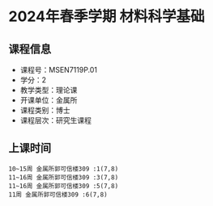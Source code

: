 # 2024年春季学期 材料科学基础 






## 课程信息

- 课程号：MSEN7119P.01
- 学分：2
- 教学类型：理论课
- 开课单位：金属所
- 课程类别：博士
- 课程层次：研究生课程

## 上课时间

```
10~15周 金属所郭可信楼309 :1(7,8)
11~16周 金属所郭可信楼309 :3(7,8)
11~16周 金属所郭可信楼309 :5(7,8)
11周 金属所郭可信楼309 :6(7,8)
```

